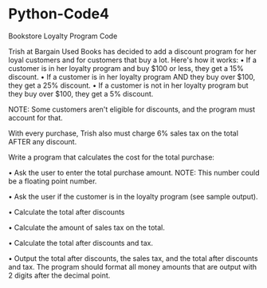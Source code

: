 # Python-Code4
Bookstore Loyalty Program Code

Trish at Bargain Used Books has decided to add a discount program for her loyal customers and for customers that buy a lot. Here's how it works:
•	If a customer is in her loyalty program and buy $100 or less, they get a 15% discount.
•	If a customer is in her loyalty program AND they buy over $100, they get a 25% discount.
•	If a customer is not in her loyalty program but they buy over $100, they get a 5% discount.

NOTE: Some customers aren't eligible for discounts, and the program must account for that.

With every purchase, Trish also must charge 6% sales tax on the total AFTER any discount.

Write a program that calculates the cost for the total purchase:

•	Ask the user to enter the total purchase amount. NOTE: This number could be a floating point number.

•	Ask the user if the customer is in the loyalty program (see sample output).

•	Calculate the total after discounts

•	Calculate the amount of sales tax on the total.

•	Calculate the total after discounts and tax.

•	Output the total after discounts, the sales tax, and the total after discounts and tax. The program should format all money amounts that are output with 2 digits after the decimal point.

